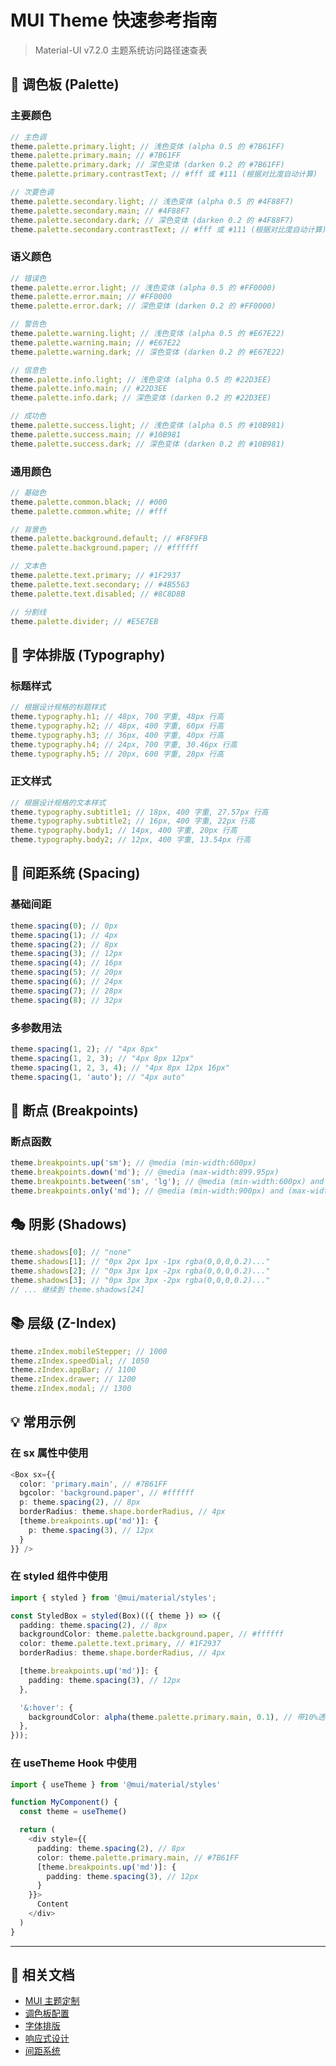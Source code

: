 # MUI Theme 快速参考指南

> Material-UI v7.2.0 主题系统访问路径速查表

## 🎨 调色板 (Palette)

### 主要颜色

```typescript
// 主色调
theme.palette.primary.light; // 浅色变体 (alpha 0.5 的 #7B61FF)
theme.palette.primary.main; // #7B61FF
theme.palette.primary.dark; // 深色变体 (darken 0.2 的 #7B61FF)
theme.palette.primary.contrastText; // #fff 或 #111 (根据对比度自动计算)

// 次要色调
theme.palette.secondary.light; // 浅色变体 (alpha 0.5 的 #4F88F7)
theme.palette.secondary.main; // #4F88F7
theme.palette.secondary.dark; // 深色变体 (darken 0.2 的 #4F88F7)
theme.palette.secondary.contrastText; // #fff 或 #111 (根据对比度自动计算)
```

### 语义颜色

```typescript
// 错误色
theme.palette.error.light; // 浅色变体 (alpha 0.5 的 #FF0000)
theme.palette.error.main; // #FF0000
theme.palette.error.dark; // 深色变体 (darken 0.2 的 #FF0000)

// 警告色
theme.palette.warning.light; // 浅色变体 (alpha 0.5 的 #E67E22)
theme.palette.warning.main; // #E67E22
theme.palette.warning.dark; // 深色变体 (darken 0.2 的 #E67E22)

// 信息色
theme.palette.info.light; // 浅色变体 (alpha 0.5 的 #22D3EE)
theme.palette.info.main; // #22D3EE
theme.palette.info.dark; // 深色变体 (darken 0.2 的 #22D3EE)

// 成功色
theme.palette.success.light; // 浅色变体 (alpha 0.5 的 #10B981)
theme.palette.success.main; // #10B981
theme.palette.success.dark; // 深色变体 (darken 0.2 的 #10B981)
```

### 通用颜色

```typescript
// 基础色
theme.palette.common.black; // #000
theme.palette.common.white; // #fff

// 背景色
theme.palette.background.default; // #F8F9FB
theme.palette.background.paper; // #ffffff

// 文本色
theme.palette.text.primary; // #1F2937
theme.palette.text.secondary; // #4B5563
theme.palette.text.disabled; // #8C8D8B

// 分割线
theme.palette.divider; // #E5E7EB
```

## 📝 字体排版 (Typography)

### 标题样式

```typescript
// 根据设计规格的标题样式
theme.typography.h1; // 48px, 700 字重, 48px 行高
theme.typography.h2; // 48px, 400 字重, 60px 行高
theme.typography.h3; // 36px, 400 字重, 40px 行高
theme.typography.h4; // 24px, 700 字重, 30.46px 行高
theme.typography.h5; // 20px, 600 字重, 28px 行高
```

### 正文样式

```typescript
// 根据设计规格的文本样式
theme.typography.subtitle1; // 18px, 400 字重, 27.57px 行高
theme.typography.subtitle2; // 16px, 400 字重, 22px 行高
theme.typography.body1; // 14px, 400 字重, 20px 行高
theme.typography.body2; // 12px, 400 字重, 13.54px 行高
```

## 📏 间距系统 (Spacing)

### 基础间距

```typescript
theme.spacing(0); // 0px
theme.spacing(1); // 4px
theme.spacing(2); // 8px
theme.spacing(3); // 12px
theme.spacing(4); // 16px
theme.spacing(5); // 20px
theme.spacing(6); // 24px
theme.spacing(7); // 28px
theme.spacing(8); // 32px
```

### 多参数用法

```typescript
theme.spacing(1, 2); // "4px 8px"
theme.spacing(1, 2, 3); // "4px 8px 12px"
theme.spacing(1, 2, 3, 4); // "4px 8px 12px 16px"
theme.spacing(1, 'auto'); // "4px auto"
```

## 📱 断点 (Breakpoints)

### 断点函数

```typescript
theme.breakpoints.up('sm'); // @media (min-width:600px)
theme.breakpoints.down('md'); // @media (max-width:899.95px)
theme.breakpoints.between('sm', 'lg'); // @media (min-width:600px) and (max-width:1199.95px)
theme.breakpoints.only('md'); // @media (min-width:900px) and (max-width:1199.95px)
```

## 🎭 阴影 (Shadows)

```typescript
theme.shadows[0]; // "none"
theme.shadows[1]; // "0px 2px 1px -1px rgba(0,0,0,0.2)..."
theme.shadows[2]; // "0px 3px 1px -2px rgba(0,0,0,0.2)..."
theme.shadows[3]; // "0px 3px 3px -2px rgba(0,0,0,0.2)..."
// ... 继续到 theme.shadows[24]
```

## 📚 层级 (Z-Index)

```typescript
theme.zIndex.mobileStepper; // 1000
theme.zIndex.speedDial; // 1050
theme.zIndex.appBar; // 1100
theme.zIndex.drawer; // 1200
theme.zIndex.modal; // 1300
```

## 💡 常用示例

### 在 sx 属性中使用

```typescript
<Box sx={{
  color: 'primary.main', // #7B61FF
  bgcolor: 'background.paper', // #ffffff
  p: theme.spacing(2), // 8px
  borderRadius: theme.shape.borderRadius, // 4px
  [theme.breakpoints.up('md')]: {
    p: theme.spacing(3), // 12px
  }
}} />
```

### 在 styled 组件中使用

```typescript
import { styled } from '@mui/material/styles';

const StyledBox = styled(Box)(({ theme }) => ({
  padding: theme.spacing(2), // 8px
  backgroundColor: theme.palette.background.paper, // #ffffff
  color: theme.palette.text.primary, // #1F2937
  borderRadius: theme.shape.borderRadius, // 4px

  [theme.breakpoints.up('md')]: {
    padding: theme.spacing(3), // 12px
  },

  '&:hover': {
    backgroundColor: alpha(theme.palette.primary.main, 0.1), // 带10%透明度的 #7B61FF
  },
}));
```

### 在 useTheme Hook 中使用

```typescript
import { useTheme } from '@mui/material/styles'

function MyComponent() {
  const theme = useTheme()

  return (
    <div style={{
      padding: theme.spacing(2), // 8px
      color: theme.palette.primary.main, // #7B61FF
      [theme.breakpoints.up('md')]: {
        padding: theme.spacing(3), // 12px
      }
    }}>
      Content
    </div>
  )
}
```

---

## 📖 相关文档

- [MUI 主题定制](https://mui.com/material-ui/customization/theming/)
- [调色板配置](https://mui.com/material-ui/customization/palette/)
- [字体排版](https://mui.com/material-ui/customization/typography/)
- [响应式设计](https://mui.com/material-ui/customization/breakpoints/)
- [间距系统](https://mui.com/material-ui/customization/spacing/)
